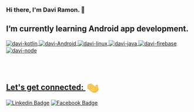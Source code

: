 <header> <link rel="stylesheet" href="https://cdn.jsdelivr.net/gh/devicons/devicon@v2.14.0/devicon.min.css"> </header>

### Hi there, I'm Davi Ramon. 💎



## I’m currently learning Android app development.


<div style="display: inline_block">
  <a href="https://www.github.com/DaviRamon">
  <img align="center" alt="davi-kotlin" height="100" width="150"  src="https://cdn.jsdelivr.net/gh/devicons/devicon/icons/kotlin/kotlin-original-wordmark.svg" />
  <img align="center" alt="davi-Android" height="80" width="70" src="https://cdn.jsdelivr.net/gh/devicons/devicon/icons/android/android-plain-wordmark.svg">
  <img align="center" alt="davi-linux" height="90" width="70" src="https://cdn.jsdelivr.net/gh/devicons/devicon/icons/linux/linux-original.svg"/>
  <img align="center" alt="davi-java" height="90" width="110" src="https://cdn.jsdelivr.net/gh/devicons/devicon/icons/java/java-plain-wordmark.svg" />
  <img align="center" alt="davi-firebase" height="100" width="100" src="https://cdn.jsdelivr.net/gh/devicons/devicon/icons/firebase/firebase-plain-wordmark.svg"/>
  <img align="center" alt="davi-node" height="140" width="100"  src="https://cdn.jsdelivr.net/gh/devicons/devicon/icons/nodejs/nodejs-original-wordmark.svg" />
</div>
  
  
  
  
</br></br>
<h2 align="left">  Let's get connected: <img align="center" alt="davi-kotlin" height="30" width="40" src="https://raw.githubusercontent.com/ABSphreak/ABSphreak/master/gifs/Hi.gif" /> </h2>

[![Linkedin Badge](https://img.shields.io/badge/-DaviRamon-blue?style=flat-square&logo=Linkedin&logoColor=white&link=https://www.linkedin.com/in/davi-gonçalves-a5171022a/)](https://www.linkedin.com/in/davi-gonçalves-a5171022a)    [![Facebook Badge](https://img.shields.io/badge/-@davi.goncalves.169-3b5998?style=flat-square&labelColor=3b5998&logo=facebook&logoColor=white&link=https://www.facebook.com/davi.goncalves.169)](https://www.facebook.com/davi.goncalves.169)





<!--
**DaviRamon/DaviRamon** is a ✨ _special_ ✨ repository because its `README.md` (this file) appears on your GitHub profile.

Here are some ideas to get you started:

- 🔭 I’m currently working on ...
- 🌱 I’m currently learning ...
- 👯 I’m looking to collaborate on ...
- 🤔 I’m looking for help with ...
- 💬 Ask me about ...
- 📫 How to reach me: ...
- 😄 Pronouns: ...
- ⚡ Fun fact: ...
-->
